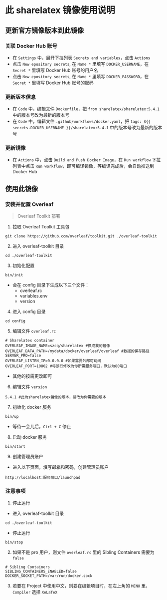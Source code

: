 # 此 sharelatex 镜像使用说明

## 更新官方镜像版本到此镜像

### 关联 Docker Hub 账号

- 在 `Settings` 中，展开下拉列表 `Secrets and variables`，点击 `Actions`
- 点击 `New epository secrets`, 在 `Name *` 里填写 `DOCKER_USERNAME`，在 `Secret *` 里填写 Docker Hub 账号的用户名
- 点击 `New epository secrets`, 在 `Name *` 里填写 `DOCKER_PASSWORD`，在 `Secret *` 里填写 Docker Hub 账号的密码

### 更新版本信息

- 在 `Code` 中，编辑文件 `Dockerfile`，把 `from sharelatex/sharelatex:5.4.1` 中的版本号改为最新的版本号
- 在 `Code` 中，编辑文件 `.github/workflows/docker.yaml`，把 `tags: ${{ secrets.DOCKER_USERNAME }}/sharelatex:5.4.1` 中的版本号改为最新的版本号

### 更新镜像

- 在 `Actions` 中，点击 `Build and Push Docker Image`，在 `Run workflow` 下拉列表中点击 `Run workflow`，即可编译镜像，等编译完成后，会自动推送到 Docker Hub

## 使用此镜像

### 安装并配置 Overleaf

> Overleaf Toolkit 部署

1. 拉取 Overleaf Toolkit 工具包
```
git clone https://github.com/overleaf/toolkit.git ./overleaf-toolkit
```

2. 进入 overleaf-toolkit 目录
```
cd ./overleaf-toolkit
```

3. 初始化配置
```
bin/init
```
- 会在 config 目录下生成以下三个文件：
  - overleaf.rc
  - variables.env
  - version

4. 进入 config 目录
```
cd config
```

5. 编辑文件 `overleaf.rc`
```
# Sharelatex container
OVERLEAF_IMAGE_NAME=szcq/sharelatex #换成我的镜像
OVERLEAF_DATA_PATH=/mydata/docker/overleaf/overleaf #数据的保存路径
SERVER_PRO=false
OVERLEAF_LISTEN_IP=0.0.0.0 #如果需要外部可访问
OVERLEAF_PORT=10802 #将该行修改为你所需服务端口，默认为80端口
```
- 其他的按需更改即可

6. 编辑文件 `version`
```
5.4.1 #此为sharelatex镜像的版本，请改为你需要的版本
```

7. 初始化 docker 服务
```
bin/up
```
- 等待一会儿后，`Ctrl + C` 停止

8. 启动 docker 服务
```
bin/start
```

9. 创建管理员账户
- 进入以下页面，填写邮箱和密码，创建管理员账户
```
http://localhost:服务端口/launchpad
```

### 注意事项

1. 停止运行
- 进入 overleaf-toolkit 目录
```
cd ./overleaf-toolkit
```
- 停止运行
```
bin/stop
```

2. 如果不是 pro 用户，则文件 `overleaf.rc` 里的 Sibling Containers 需要为 `false`
```
# Sibling Containers
SIBLING_CONTAINERS_ENABLED=false
DOCKER_SOCKET_PATH=/var/run/docker.sock
```

3. 若要在 Project 中使用中文，则要在编辑项目时，在左上角的 `MENU` 里，`Compiler` 选择 `XeLaTeX`
